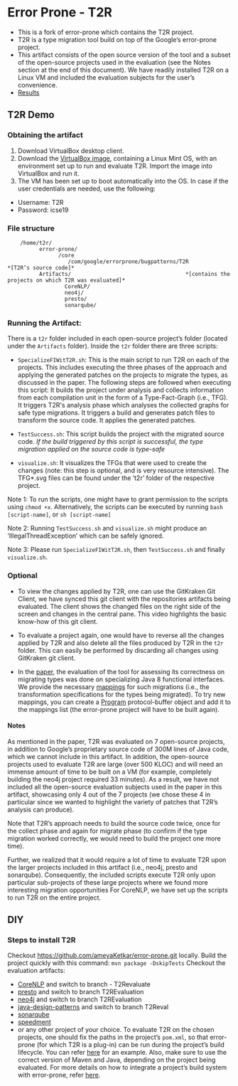 # Error Prone - T2R

* This is a fork of error-prone which contains the T2R project. 
* T2R is a type migration tool build on top of the Google’s error-prone project.
* This artifact consists of the open source version of the tool and a subset of the open-source projects used in the evaluation (see the Notes section at the end of this document). We have readily installed T2R on a Linux VM and included the evaluation subjects for the user’s convenience. 
* [Results](https://ameyaketkar.github.io/T2RResults.html)

## T2R Demo

### Obtaining the artifact
1. Download VirtualBox desktop client.
2. Download the [VirtualBox image](https://drive.google.com/file/d/1gMIUlj04-_4qKglVJZqbKLK-EhkYcq2c/view?usp=sharing), containing a Linux Mint OS, with an environment set up to run and evaluate T2R. Import the image into VirtualBox and run it.
3. The VM has been set up to boot automatically into the OS. In case if the user credentials are needed, use the following:
* Username: T2R
* Password: icse19

### File structure
        /home/t2r/
              error-prone/			
                    /core			
                       /com/google/errorprone/bugpatterns/T2R                             *[T2R’s source code]*
              Artifacts/ 	                                *[contains the projects on which T2R was evaluated]*
                      CoreNLP/
                      neo4j/
                      presto/
                      sonarqube/


### Running the Artifact:

There is a `t2r` folder included in each open-source project’s folder (located under the `Artifacts` folder). Inside the `t2r` folder there are three scripts: 
* `SpecializeFIWitT2R.sh`: This is the main script to run T2R on each of the projects. This includes executing the three phases of the approach and applying the generated patches on the projects to migrate the types, as discussed in the paper. The following steps are followed when executing this script:
It builds the project under analysis and collects information from each compilation unit in the form of a Type-Fact-Graph (i.e., TFG). 
It triggers T2R's analysis phase which analyses the collected graphs for safe type migrations. 
It triggers a build and generates patch files to transform the source code. 
It applies the generated patches.

* `TestSuccess.sh`: This script builds the project with the migrated source code. *If the build triggered by this script is successful, the type migration applied on the source code is type-safe*

* `visualize.sh`: It visualizes the TFGs that were used to create the changes (note: this step is optional, and is very resource intensive). The TFG*.svg files can be found under the ‘t2r’ folder of the respective project. 

Note 1: To run the scripts, one might have to grant permission to the scripts using `chmod +x`. Alternatively, the scripts can be executed by running `bash [script-name]`, or `sh [script-name]`

Note 2: Running `TestSuccess.sh` and `visualize.sh` might produce an ‘IllegalThreadException’ which can be safely ignored. 

Note 3: Please run `SpecializeFIWitT2R.sh`, then `TestSuccess.sh` and finally `visualize.sh`.


### Optional
 
* To view the changes applied by T2R, one can use the GitKraken Git Client, we have synced this git client with the repositories artifacts being evaluated. The client shows the changed files on the right side of the screen and changes in the central pane. This video highlights the basic know-how of this git client.

* To evaluate a project again, one would have to reverse all the changes applied by T2R and also delete all the files produced by T2R in the `t2r` folder. This can easily be performed by discarding all changes using GitKraken git client. 

* In the [paper](https://ameyaketkar.github.io/T2R_ICSE2019.pdf), the evaluation of the tool for assessing its correctness on migrating types was done on specializing Java 8 functional interfaces. We provide the necessary [mappings](https://github.com/ameyaKetkar/error-prone/blob/master/core/src/main/java/com/google/errorprone/bugpatterns/T2R/Analysis/Migrate.java) for such migrations (i.e., the transformation specifications for the types being migrated). To try new mappings, you can create a [Program](https://github.com/ameyaKetkar/error-prone/blob/master/core/src/main/java/com/google/errorprone/bugpatterns/T2R/Analysis/Migrate.java#L227) protocol-buffer object and add it to the mappings list (the error-prone project will have to be built again).


#### Notes

As mentioned in the paper, T2R was evaluated on 7 open-source projects, in addition to Google’s proprietary source code of 300M lines of Java code, which we cannot include in this artifact. In addition, the open-source projects used to evaluate T2R are large (over 500 KLOC) and will need an immense amount of time to be built on a VM (for example, completely building the neo4j project required 33 minutes). As a result, we have not included all the open-source evaluation subjects used in the paper in this artifact, showcasing only 4 out of the 7 projects (we chose these 4 in particular since we wanted to highlight the variety of patches that T2R’s analysis can produce). 

Note that T2R’s approach needs to build the source code twice, once for the collect phase and again for migrate phase (to confirm if the type migration worked correctly, we would need to build the project one more time). 

Further, we realized that it would require a lot of time to evaluate T2R upon the larger projects included in this artifact (i.e., neo4j, presto and sonarqube). Consequently, the included scripts execute T2R only upon particular sub-projects of these large projects where we found more interesting migration opportunities For CoreNLP, we have set up the scripts to run T2R on the entire project.

## DIY

### Steps to install T2R
 Checkout https://github.com/ameyaKetkar/error-prone.git locally. 
 Build the project quickly with this command: `mvn package -DskipTests`
 Checkout the evaluation artifacts: 
* [CoreNLP](https://github.com/ameyaKetkar/CoreNLP.git) and switch to branch - T2Revaluate
* [presto](https://github.com/ameyaKetkar/presto.git) and switch to branch T2REvaluation
* [neo4j](https://github.com/ameyaKetkar/neo4j.git) and switch to branch  T2REvaluation
* [java-design-patterns](https://github.com/ameyaKetkar/java-design-patterns.git) and switch to branch T2Reval
* [sonarqube](https://github.com/ameyaKetkar/SonarqubeICSEEvaluation.git) 
* [speedment](https://github.com/ameyaKetkar/SpeedmentICSEEvaluation.git)
* or any other project of your choice. 
To evaluate T2R on the chosen projects, one should fix the paths in the project’s `pom.xml`, so that error-prone (for which T2R is a plug-in) can be run during the project’s build lifecycle. You can refer [here](https://github.com/ameyaKetkar/neo4j/blob/e4248fa94eabcccca2bf2583749560e5bfbc450f/pom.xml#L833) for an example. Also, make sure to use the correct version of Maven and Java, depending on the project being evaluated. For more details on how to integrate a project’s build system with error-prone, refer [here](https://errorprone.info/docs/installation).

  
